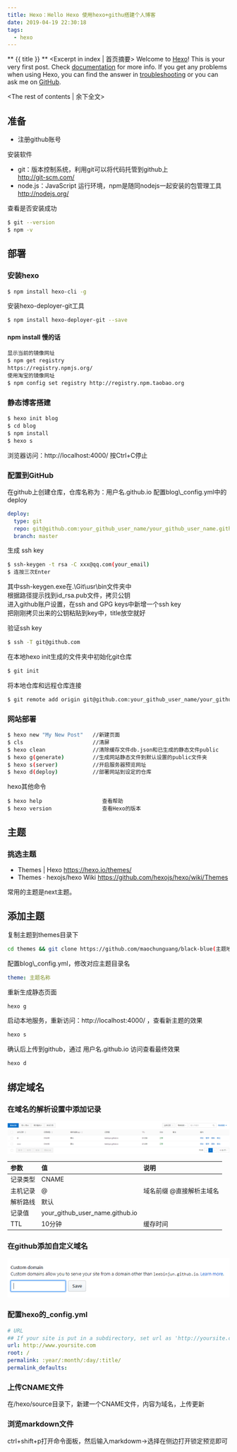 ```yaml
---
title: Hexo：Hello Hexo 使用hexo+githu搭建个人博客
date: 2019-04-19 22:30:18
tags:
  - hexo
---
```

** {{ title }} ** <Excerpt in index | 首页摘要>
Welcome to [Hexo](https://hexo.io/)! This is your very first post. Check [documentation](https://hexo.io/docs/) for more info. If you get any problems when using Hexo, you can find the answer in [troubleshooting](https://hexo.io/docs/troubleshooting.html) or you can ask me on [GitHub](https://github.com/hexojs/hexo/issues).
<!-- more -->
<The rest of contents | 余下全文>

## 准备

* 注册github账号

安装软件

* git：版本控制系统，利用git可以将代码托管到github上  
  http://git-scm.com/
* node.js：JavaScript 运行环境，npm是随同nodejs一起安装的包管理工具  
  http://nodejs.org/

查看是否安装成功

``` bash
$ git --version
$ npm -v
```

## 部署

### 安装hexo

``` bash
$ npm install hexo-cli -g
```

安装hexo-deployer-git工具
``` bash
$ npm install hexo-deployer-git --save
```
#### npm install 慢的话
``` bash
显示当前的镜像网址
$ npm get registry 
https://registry.npmjs.org/
使用淘宝的镜像网址
$ npm config set registry http://registry.npm.taobao.org
```

### 静态博客搭建
``` bash
$ hexo init blog
$ cd blog
$ npm install
$ hexo s
```
浏览器访问：http://localhost:4000/ 
按Ctrl+C停止  


### 配置到GitHub

在github上创建仓库，仓库名称为：用户名.github.io
配置blog\\_config.yml中的deploy

``` yml
deploy:
  type: git
  repo: git@github.com:your_github_user_name/your_github_user_name.github.io.git
  branch: master
```

生成 ssh key
``` bash
$ ssh-keygen -t rsa -C xxx@qq.com(your_email)
$ 连按三次Enter
```
其中ssh-keygen.exe在.\Git\usr\bin文件夹中  
根据路径提示找到id_rsa.pub文件，拷贝公钥  
进入github账户设置，在ssh and GPG keys中新增一个ssh key  
把刚刚拷贝出来的公钥粘贴到key中，title放空就好  

验证ssh key
``` bash
$ ssh -T git@github.com
```

在本地hexo init生成的文件夹中初始化git仓库
``` bash
$ git init
```
将本地仓库和远程仓库连接
``` bash
$ git remote add origin git@github.com:your_github_user_name/your_github_user_name.github.io.git
```


### 网站部署

``` bash
$ hexo new "My New Post"   //新建页面
$ cls                      //清屏
$ hexo clean               //清除缓存文件db.json和已生成的静态文件public
$ hexo g(generate)         //生成网站静态文件到默认设置的public文件夹
$ hexo s(server)           //开启服务器预览网址
$ hexo d(deploy)           //部署网站到设定的仓库
```

hexo其他命令
```
$ hexo help                   查看帮助
$ hexo version                查看Hexo的版本
```


## 主题

### 挑选主题
* Themes | Hexo https://hexo.io/themes/
* Themes · hexojs/hexo Wiki https://github.com/hexojs/hexo/wiki/Themes

常用的主题是next主题。

## 添加主题
复制主题到themes目录下
``` bash
cd themes && git clone https://github.com/maochunguang/black-blue(主题地址)
```

配置blog\\_config.yml，修改对应主题目录名
``` yml
theme: 主题名称
```

重新生成静态页面
``` bash
hexo g
```
启动本地服务，重新访问：http://localhost:4000/ ，查看新主题的效果
``` bash
hexo s
```
确认后上传到github，通过 用户名.github.io 访问查看最终效果
``` bash
hexo d
```

## 绑定域名

### 在域名的解析设置中添加记录

<img src='Hexo：Hello Hexo\000.png'>

| 参数 | 值 | 说明 |
| :-----| :--- | :--- |
| 记录类型 | CNAME | |
| 主机记录 | @ | 域名前缀 @直接解析主域名
| 解析路线 | 默认 |  |
| 记录值 | your_github_user_name.github.io  | |
| TTL |  10分钟 |  缓存时间 |


### 在github添加自定义域名

<img src='Hexo：Hello Hexo\001.png'>


### 配置hexo的_config.yml

``` yml
# URL
## If your site is put in a subdirectory, set url as 'http://yoursite.com/child' and root as '/child/'
url: http://www.yoursite.com
root: /
permalink: :year/:month/:day/:title/
permalink_defaults:
```

### 上传CNAME文件

在/hexo/source目录下，新建一个CNAME文件，内容为域名，上传更新


### 浏览markdown文件

ctrl+shift+p打开命令面板，然后输入markdowm->选择在侧边打开锁定预览即可


